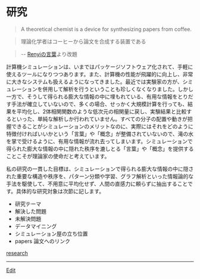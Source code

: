 # 研究

>A theoretical chemist is a device for synthesizing papers from coffee.

>理論化学者はコーヒーから論文を合成する装置である

>-- [Renyiの言葉](https://ja.wikipedia.org/wiki/%E3%83%AC%E3%83%BC%E3%83%8B%E3%83%BB%E3%82%A2%E3%83%AB%E3%83%95%E3%83%AC%E3%83%BC%E3%83%89)より改題



計算機シミュレーションは、いまではパッケージソフトウェア化されて、手軽に使えるツールになりつつあります。また、計算機の性能が飛躍的に向上し、非常に大きなシステムも扱えるようになってきました。最近では実験家の方が、シミュレーションを併用して解析を行うということも珍しくなくなりました。しかし一方で、そうして得られる膨大な情報の中に埋もれている、有用な情報をとりだす手法が確立していないので、多くの場合、せっかく大規模計算を行っても、結果を平均化し、2体相関関数のような低次元の相関量に戻し、実験結果と比較するといった、単純な解析しか行われていません。すべての分子の配置や動きが把握できることがシミュレーションのメリットなのに、実際にはそれをどのように特徴付ければいいかという「言葉」や「概念」が整備されていないので、滝の水を掌で受けるように、有用な情報が流れ去ってしまいます。シミュレーションで得られた膨大な情報の中に隠れた秩序を漉しとる「言葉」や「概念」を提供することこそが理論家の使命だと考えています。

私の研究の一貫した目標は、シミュレーションで得られる膨大な情報の中に隠された重要な構造や秩序を、パターン分類や学習、グラフ解析といった情報論的な手法を駆使して、不用意に平均化せず、人間の直感力に頼らずに抽出することです。具体的な研究対象は次節に記します。


* 研究テーマ
* 解決した問題
* 未解決問題
* データマイニング
* シミュレーション屋の立ち位置
* papers 論文へのリンク

[research](research.md)







----
[Edit](https://github.com/vitroid/vitroid.github.io/edit/master/MD/研究.md)
